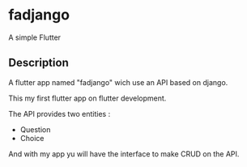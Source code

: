 # fadjango
A simple Flutter 
## Description
A flutter app named "fadjango" wich use an API based on django.

This my first flutter app on flutter development. 

The API provides two entities :
- Question 
- Choice

And with my app yu will have the interface to make CRUD on the API.
